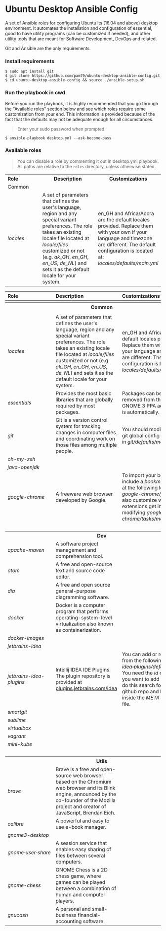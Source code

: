 # Ubuntu Desktop Ansible Config
A set of Ansible roles for configuring Ubuntu lts (16.04 and above) desktop environment. It automates the installation and configuration of essential, good to have utility programs (can be customized if needed), and other utility tools that are meant for Software Development, DevOps and related.                                              

Git and Ansible are the only requirements.

### Install requirements
    $ sudo apt install git
    $ git clone https://github.com/pam79/ubuntu-desktop-ansible-config.git
    $ cd ubuntu-desktop-ansible-config && source ./ansible-setup.sh

### Run the playbook in cwd
Before you run the playbook, it is highly recommended that you go through the "Available roles" section below and see which roles require some customization from your end. This information is provided because of the fact that the defaults may not be adequate enough for all circumstances.

>Enter your sudo password when prompted

    $ ansible-playbook desktop.yml --ask-become-pass

### Available roles
>You can disable a role by commenting it out in desktop.yml playbook. All paths are relative to the `roles` directory, unless otherwise stated.

<table width="100%">
    <tr>
        <th width="25%" align="left">Role</th>
        <th width="40%">Description</th>
        <th width="35%">Customizations</th>
    </tr>
    <tr>
        <td width="100%" colspan=3>Common</td>
    </tr>
    <tr>
        <td width="25%"><i>locales</i></td>
        <td width="40%">
          A set of parameters that defines the user's language, region and any special variant preferences. The role takes an existing locale file located at <i>locale/files</i> customized or not (e.g. <i>ak_GH</i>, <i>en_GH</i>, <i>en_US</i>, <i>de_NL</i>) and sets it as the default locale for your system.
        </td>
        <td width="35%">
          en_GH and Africa/Accra are the default locales provided. Replace them with your own if your language and timezone are different. The default configuration is located at: <i>locales/defaults/main.yml</i>
        </td>
    </tr>
</table>

Role                    | Description                 | Customizations      
:---------------------- | :-------------------------- | :----------------------
| <tr><th colspan=3>Common</th></tr> |
*locales* | A set of parameters that defines the user's language, region and any special variant preferences. The role takes an existing locale file located at _locale/files_ customized or not (e.g. _ak_GH_, _en_GH_, _en_US_, _de_NL_) and sets it as the default locale for your system. | en_GH and Africa/Accra are the default locales provided. Replace them with your own if your language and timezone are different. The default configuration is located at: _locales/defaults/main.yml_
*essentials* | Provides the most basic libraries that are globally required by most packages. | Packages can be added or removed from the list. Also with GNOME 3 PPA added nautilus is automatically.
*git* | Git is a version control system for tracking changes in computer files and coordinating work on those files among multiple people. | You should modify the default git global config values found in _git/defaults/main.yml_
*oh-my-zsh* | | 
*java-openjdk* | | 
*google-chrome* | A freeware web browser developed by Google. | To import your bookmarks, include a _bookmarks.html_ file at the following location: _google-chrome/files_. You can also customize which extensions get installed by modifying _google-chrome/tasks/main.yml_ file.
|&nbsp;|&nbsp;|<tr><th colspan=3>Dev</th></tr>
*apache-maven* | A software project management and comprehension tool.
*atom* | A free and open-source text and source code editor.
*dia* | A free and open source general-purpose diagramming software.
*docker* | Docker is a computer program that performs operating-system-level virtualization also known as containerization.
*docker-images* | |
*jetbrains-idea* | |
*jetbrains-idea-plugins* | Intellij IDEA IDE Plugins. The plugin repository is provided at [plugins.jetbrains.com/idea](http://plugins.jetbrains.com/idea) | You can add or remove plugins from the following location: _idea&#x2011;plugins/defaults/main.yml_. You need the _id_ of a plugin if you want to add it to the list. To do this search for the plugin's github repo and look for the <id> tag inside the _META&#x2011;INF/plugin.xml_ file.
*smartgit* | |
*sublime* | |
*virtualbox* | |
*vagrant* | |
*mini-kube* | |
|&nbsp;|&nbsp;|<tr><th colspan=3>Utils</th></tr>
*brave* | Brave is a free and open-source web browser based on the Chromium web browser and its Blink engine, announced by the co-founder of the Mozilla project and creator of JavaScript, Brendan Eich.
*calibre* | A powerful and easy to use e-book manager.
*gnome3-desktop* | 
*gnome&#x2011;user&#x2011;share* | A session service that enables easy sharing of files between several computers.
*gnome-chess* | GNOME Chess is a 2D chess game, where games can be played between a combination of human and computer players.
*gnucash* | A personal and small-business financial-accounting software.



